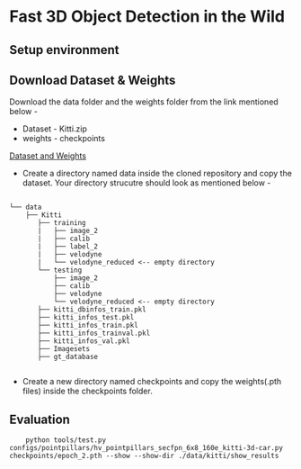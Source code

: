 # Fast 3D Object Detection in the Wild

## Setup environment


## Download Dataset & Weights
Download the data folder and the weights folder from the link mentioned below - </br>

- Dataset - Kitti.zip </br>
- weights - checkpoints </br>

[Dataset and Weights](https://drive.google.com/drive/folders/1Msf2P5aSV1Xha-DPwiJ9K24v5gAdqxpG)

- Create a directory named data inside the cloned repository and copy the dataset. Your directory strucutre should look as mentioned below - 
```plain

└── data
    ├── Kitti
       ├── training    
       |   ├── image_2 
       |   ├── calib
       |   ├── label_2
       |   ├── velodyne
       |   └── velodyne_reduced <-- empty directory
       └── testing     
           ├── image_2
           ├── calib
           ├── velodyne
           └── velodyne_reduced <-- empty directory
       ├── kitti_dbinfos_train.pkl
       ├── kitti_infos_test.pkl
       ├── kitti_infos_train.pkl
       ├── kitti_infos_trainval.pkl
       ├── kitti_infos_val.pkl
       ├── Imagesets
       ├── gt_database
       
```
- Create a new directory named checkpoints and copy the weights(.pth files) inside the checkpoints folder.

## Evaluation
```shell
    python tools/test.py configs/pointpillars/hv_pointpillars_secfpn_6x8_160e_kitti-3d-car.py checkpoints/epoch_2.pth --show --show-dir ./data/kitti/show_results
```
